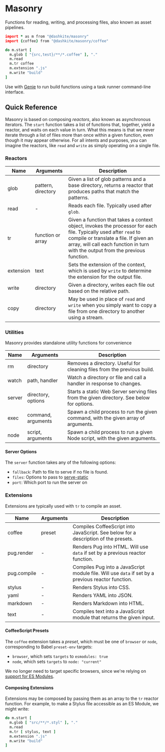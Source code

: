 # Masonry

Functions for reading, writing, and processing files, also known as asset pipelines.

```coffeescript
import * as m from "@dashkite/masonry"
import {coffee} from "@dashkite/masonry/coffee"

do m.start [
  m.glob [ "{src,test}/**/*.coffee" ], "."
  m.read
  m.tr coffee
  m.extension ".js"
  m.write "build"
]
```

Use with [Genie][] to run build functions using a task runner command-line interface.

[Genie]://github.com/dashkite/genie#genie

## Quick Reference

Masonry is based on composing _reactors_, also known as asynchronous iterators. The `start` function takes a list of functions that, together, yield a reactor, and waits on each value in turn. What this means is that we never iterate through a list of files more than once within a given function, even though it may appear otherwise. For all intents and purposes, you can imagine the reactors, like `read` and `write` as simply operating on a single file.

### Reactors

| Name      | Arguments          | Description                                                  |
| --------- | ------------------ | ------------------------------------------------------------ |
| glob      | pattern, directory | Given a list of glob patterns and a base directory, returns a reactor that produces paths that match the patterns. |
| read      | -                  | Reads each file. Typically used after `glob`.                |
| tr        | function or array  | Given a function that takes a context object, invokes the processor for each file. Typically used after `read` to compile or translate a file. If given an array, will call each function in turn with the output from the previous function. |
| extension | text               | Sets the extension of the context, which is used by `write` to determine the extension for the output file. |
| write     | directory          | Given a directory, writes each file out based on the relative path. |
| copy      | directory          | May be used in place of `read` and `write` when you simply want to copy a file from one directory to another using a stream. |

### Utilities

Masonry provides standalone utility functions for convenience

| Name   | Arguments          | Description                                                  |
| ------ | ------------------ | ------------------------------------------------------------ |
| rm     | directory          | Removes a directory. Useful for cleaning files from the previous build. |
| watch  | path, handler      | Watch a directory or file and call a handler in response to changes. |
| server | directory, options | Starts a static Web Server serving files from the given directory. See below for options. |
| exec   | command, arguments | Spawn a child process to run the given command, with the given array of arguments. |
| node   | script, arguments  | Spawn a child process to run a given Node script, with the given arguments. |

#### Server Options

The `server` function takes any of the following options:

- `fallback`: Path to file to serve if no file is found.
- `files`: Options to pass to [serve-static][]
- `port`: Which port to run the server on

[serve-static]: http://expressjs.com/en/resources/middleware/serve-static.html

### Extensions

Extensions are typically used with `tr` to compile an asset.

| Name        | Arguments | Description                                                  |
| ----------- | --------- | ------------------------------------------------------------ |
| coffee      | preset    | Compiles CoffeeScript into JavaScript. See below for a description of the presets. |
| pug.render  | -         | Renders Pug into HTML. Will use `data` if set by a previous reactor function. |
| pug.compile | -         | Compiles Pug into a JavaScript module file. Will use `data` if set by a previous reactor function. |
| stylus      | -         | Renders Stylus into CSS.                                     |
| yaml        | -         | Renders YAML into JSON.                                      |
| markdown    | -         | Renders Markdown into HTML.                                  |
| text        | -         | Compiles text into a JavaScript module that returns the given input. |

#### CoffeeScript Presets

The  `coffee` extension takes a _preset_, which must be one of `browser` or `node`, corresponding to Babel `preset-env` targets:

- `browser`, which sets `targets` to `esmodules: true`
- `node`, which sets `targets` to `node: "current"`

We no longer need to target specific browsers, since we're relying on [support for ES Modules](https://caniuse.com/mdn-javascript_statements_import).

#### Composing Extensions

Extensions may be composed by passing them as an array to the `tr` reactor function. For example, to make a Stylus file accessible as an ES Module, we might write:

```coffeescript
do m.start [
  m.glob [ "src/**/*.styl" ], "."
  m.read
  m.tr [ stylus, text ]
  m.extension ".js"
  m.write "build"
]
```

